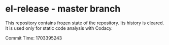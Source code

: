 # el-release - master branch

This repository contains frozen state of the repository.
Its history is cleared. It is used only for static code
analysis with Codacy.

Commit Time: 1703395243